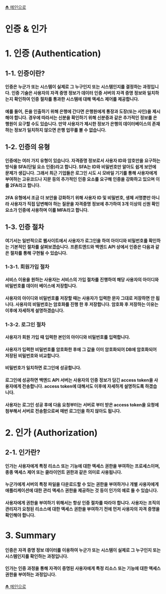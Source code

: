 [⏏️ 메인으로](https://github.com/IgnacioSEO/TIL#today-i-learned-til)

# 인증 & 인가

# 1. 인증 (Authentication)

## 1-1. 인증이란?

#### 인증은 누군가 또는 시스템이 실제로 그 누구인지 또는 시스템인지를 결정하는 과정입니다. 인증 기술은 사용자의 자격 증명 정보가 데이터 인증 서버의 자격 증명 정보와 일치하는지 확인하여 인증 절차를 통과한 시스템에 대해 액세스 제어를 제공합니다.

#### 예를 들어, 돈을 인출하기 위해 은행에 간다면 은행원에게 통장과 도장(또는 사인)을 제시해야 합니다. 경우에 따라서는 신분을 확인하기 위해 신분증과 같은 추가적인 정보를 은행원이 요구할 수도 있습니다. 만약 사용자가 제시한 정보가 은행의 데이터베이스의 존재하는 정보가 일치하지 않으면 은행 업무를 볼 수 없습니다.

## 1-2. 인증의 유형

#### 인증에는 여러 가지 유형이 있습니다. 자격증명 정보로서 사용자 ID와 암호만을 요구하는 방식을 SFA(단일 요소 인증)라고 합니다. SFA는 ID와 비밀번호만 알아도 쉽게 보안에 문제가 생깁니다. 그래서 최근 기업들은 로그인 시도 시 모바일 기기를 통해 사용자에게 부여하는 고유코드나 지문 등의 추가적인 인증 요소를 요구해 인증을 강화하고 있으며 이를 2FA라고 합니다.

#### 2FA 유형에서 조금 더 보안을 강화하기 위해 사용자 ID 및 비밀번호, 생체 서명뿐만 아니라 사용자가 직접 답변해야 하는 질문을 자격증명 정보에 추가하여 3개 이상의 신원 확인 요소가 인증에 사용하며 이를 MFA라고 합니다.

## 1-3. 인증 절차

#### 여기서는 일반적으로 웹사이트에서 사용자가 로그인을 하여 아이디와 비밀번호를 확인하는 기본적인 절차를 살펴보겠습니다. 프론트엔드와 백엔드 API 상에서 인증은 다음과 같은 절차를 통해 구현될 수 있습니다.

### 1-3-1. 회원가입 절차

#### 서비스 이용을 원하는 사용자는 서비스의 가입 절차를 진행하여 해당 사용자의 아이디와 비밀번호를 데이터 베이스에 저장합니다.

#### 사용자의 아이디와 비밀번호를 저장할 때는 사용자가 입력한 문자 그대로 저장하면 안 됩니다. 사용자의 비밀번호는 암호화를 진행 한 후 저장합니다. 암호화 후 저장하는 이유는 이후에 자세하게 설명하겠습니다.

### 1-3-2. 로그인 절차

#### 사용자가 회원 가입 때 입력한 본인의 아이디와 비밀번호를 입력합니다.

#### 사용자가 입력한 비밀번호를 암호화한 후에 그 값을 이미 암호화되어 DB에 암호화되어 저장된 비밀번호와 비교합니다.

#### 비밀번호가 일치하면 로그인에 성공합니다.

#### 로그인에 성공하면 백엔드 API 서버는 사용자의 인증 정보가 담긴 access token을 사용자에게 전송합니다. access token에 대해서도 이후에 자세하게 설명하도록 하겠습니다.

#### 사용자는 로그인 성공 후에 다음 요청부터는 서버로 부터 받은 access token을 요청에 첨부해서 서버로 전송함으로써 매번 로그인을 하지 않아도 됩니다.

# 2. 인가 (Authorization)

## 2-1. 인가란?

#### 인가는 사용자에게 특정 리소스 또는 기능에 대한 액세스 권한을 부여하는 프로세스이며, 종종 액세스 제어 또는 클라이언트 권한과 같은 의미로 사용됩니다.

#### 누군가에게 서버의 특정 파일을 다운로드할 수 있는 권한을 부여하거나 개별 사용자에게 애플리케이션에 대한 관리 액세스 권한을 제공하는 것 등이 인가의 예로 들 수 있습니다.

#### 사용자에게 권한을 부여하기 위해서는 항상 인증 절차를 따라야 합니다. 사용자는 조직의 관리자가 요청된 리소스에 대한 액세스 권한을 부여하기 전에 먼저 사용자의 자격 증명을 확인해야 합니다.

# 3. Summary

#### 인증은 자격 증명 정보 데이터를 이용하여 누군가 또는 시스템이 실제로 그 누구인지 또는 시스템인지를 확인하는 과정입니다.

#### 인가는 인증 과정을 통해 자격이 증명된 사용자에게 특정 리소스 또는 기능에 대한 액세스 권한을 부여하는 과정입니다.

[⏏️ 메인으로](https://github.com/IgnacioSEO/TIL#today-i-learned-til)
